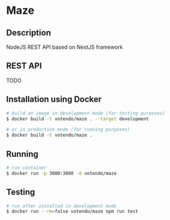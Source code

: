# Maze

## Description

NodeJS REST API based on NestJS framework

## REST API

TODO

## Installation using Docker

```bash
# build an image in development mode (for testing purposes)
$ docker build -t votendo/maze . --target development

# or in production mode (for running purposes)
$ docker build -t votendo/maze .
```

## Running

```bash
# run container
$ docker run -p 3000:3000 -d votendo/maze
```

## Testing

```bash
# run after installed in development mode
$ docker run --rm=false votendo/maze npm run test
```
